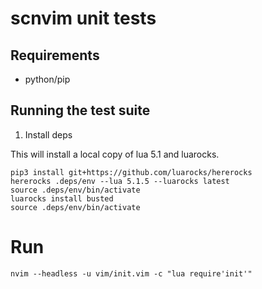 # scnvim unit tests

## Requirements

* python/pip

## Running the test suite

1. Install deps

This will install a local copy of lua 5.1 and luarocks.

```
pip3 install git+https://github.com/luarocks/hererocks
hererocks .deps/env --lua 5.1.5 --luarocks latest
source .deps/env/bin/activate
luarocks install busted
source .deps/env/bin/activate
```

# Run

```shell
nvim --headless -u vim/init.vim -c "lua require'init'"
```
